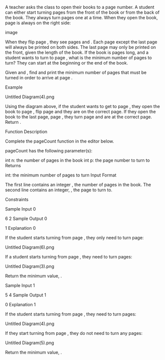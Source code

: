 A teacher asks the class to open their books to a page number. A student can either start turning pages from the front of the book or from the back of the book. They always turn pages one at a time. When they open the book, page  is always on the right side:

image

When they flip page , they see pages  and . Each page except the last page will always be printed on both sides. The last page may only be printed on the front, given the length of the book. If the book is  pages long, and a student wants to turn to page , what is the minimum number of pages to turn? They can start at the beginning or the end of the book.

Given  and , find and print the minimum number of pages that must be turned in order to arrive at page .

Example



Untitled Diagram(4).png

Using the diagram above, if the student wants to get to page , they open the book to page , flip  page and they are on the correct page. If they open the book to the last page, page , they turn  page and are at the correct page. Return .

Function Description

Complete the pageCount function in the editor below.

pageCount has the following parameter(s):

int n: the number of pages in the book
int p: the page number to turn to
Returns

int: the minimum number of pages to turn
Input Format

The first line contains an integer , the number of pages in the book.
The second line contains an integer, , the page to turn to.

Constraints

Sample Input 0

6
2
Sample Output 0

1
Explanation 0

If the student starts turning from page , they only need to turn  page:

Untitled Diagram(6).png

If a student starts turning from page , they need to turn  pages:

Untitled Diagram(3).png

Return the minimum value, .

Sample Input 1

5
4
Sample Output 1

0
Explanation 1

If the student starts turning from page , they need to turn  pages:

Untitled Diagram(4).png

If they start turning from page , they do not need to turn any pages:

Untitled Diagram(5).png

Return the minimum value, .
